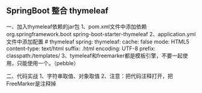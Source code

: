
## SpringBoot 整合 thymeleaf

一、加入thymeleaf依赖的jar包
	1、pom.xml文件中添加依赖
		<dependency>
			<groupId>org.springframework.boot</groupId>
			<artifactId>spring-boot-starter-thymeleaf</artifactId>
		</dependency>
	2、application.yml 文件中添加配置
		# thymeleaf
		spring:
		  thymeleaf:
		    cache: false
		    mode: HTML5
		    content-type: text/html
		    suffix: .html
		    encoding: UTF-8
		    prefix: classpath:/templates/
    3、tymeleaf和freemarker都是模板引擎，不要一起使用，只能使用一个。（pebble）
    
二、代码实战
	1、字符串取值、对象取值
	2、注意：把代码注释打开，把FreeMarker是注释掉



